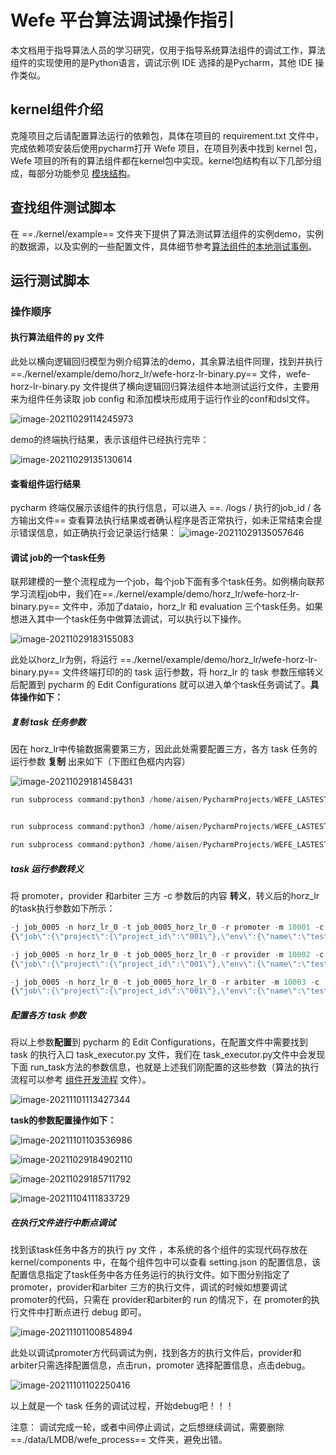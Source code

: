 # Wefe 平台算法调试操作指引

本文档用于指导算法人员的学习研究，仅用于指导系统算法组件的调试工作，算法组件的实现使用的是Python语言，调试示例 IDE 选择的是Pycharm，其他 IDE 操作类似。

## kernel组件介绍

克隆项目之后请配置算法运行的依赖包，具体在项目的 requirement.txt 文件中，完成依赖项安装后使用pycharm打开 Wefe 项目，在项目列表中找到 kernel 包， Wefe 项目的所有的算法组件都在kernel包中实现。kernel包结构有以下几部分组成，每部分功能参见 [模块结构](../README.md)。

## 查找组件测试脚本

在 ==./kernel/example== 文件夹下提供了算法测试算法组件的实例demo，实例的数据源，以及实例的一些配置文件，具体细节参考[算法组件的本地测试事例](../examples/README.md)。

## 运行测试脚本

### 操作顺序

#### 执行算法组件的 py 文件

此处以横向逻辑回归模型为例介绍算法的demo，其余算法组件同理，找到并执行  ==./kernel/example/demo/horz_lr/wefe-horz-lr-binary.py== 文件，wefe-horz-lr-binary.py 文件提供了横向逻辑回归算法组件本地测试运行文件，主要用来为组件任务读取 job config 和添加模块形成用于运行作业的conf和dsl文件。

![image-20211029114245973](images/Wefe平台算法调试操作指引/image-20211029114245973.png)

demo的终端执行结果，表示该组件已经执行完毕：

![image-20211029135130614](images/Wefe平台算法调试操作指引/image-20211029135130614.png)





#### 查看组件运行结果

pycharm 终端仅展示该组件的执行信息，可以进入 ==. /logs / 执行的job_id / 各方输出文件==  查看算法执行结果或者确认程序是否正常执行，如未正常结束会提示错误信息，如正确执行会记录运行结果：
![image-20211029135057646](images/Wefe平台算法调试操作指引/image-20211029135057646.png)





#### 调试 job的一个task任务

联邦建模的一整个流程成为一个job，每个job下面有多个task任务。如例横向联邦学习流程job中，我们在==./kernel/example/demo/horz_lr/wefe-horz-lr-binary.py== 文件中，添加了dataio，horz_lr 和 evaluation 三个task任务。如果想进入其中一个task任务中做算法调试，可以执行以下操作。

![image-20211029183155083](images/Wefe平台算法调试操作指引/image-20211029183155083.png)



此处以horz_lr为例，将运行 ==./kernel/example/demo/horz_lr/wefe-horz-lr-binary.py==  文件终端打印的的 task 运行参数，将 horz_lr 的 task 参数压缩转义后配置到 pycharm 的 Edit Configurations 就可以进入单个task任务调试了。**具体操作如下：**

##### 复制 task 任务参数

因在 horz_lr中传输数据需要第三方，因此此处需要配置三方，各方 task 任务的运行参数 **复制** 出来如下（下图红色框内内容）

![image-20211029181458431](images/Wefe平台算法调试操作指引/image-20211029181458431.png)



```python
run subprocess command:python3 /home/aisen/PycharmProjects/WEFE_LASTEST/kernel/task_executor.py -j job_0005 -n horz_lr_0 -t job_0005_horz_lr_0 -r promoter -m 10001 -c {"job": {"project": {"project_id": "001"}, "env": {"name": "test", "db_type": "LMDB", "work_mode": 0, "backend": 0}, "members": [{"member_role": "promoter", "member_id": 10001}, {"member_role": "provider", "member_id": 10002}, {"member_role": "arbiter", "member_id": 10003}], "federated_learning_type": "horizontal"}, "task": {"members": [{"member_role": "promoter", "member_id": 10001}, {"member_role": "provider", "member_id": 10002}, {"member_role": "arbiter", "member_id": 10003}]}, "module": "HorzLR", "params": {"penalty": "L2", "alpha": 0.01, "optimizer": "rmsprop", "batch_size": 320, "learning_rate": 0.15, "init_param": {"init_method": "random_uniform"}, "max_iter": 30, "encrypt_param": {"method": null}}, "input": {"data": {"train": ["dataio_0"]}}, "output": {"data": ["normal"], "model": ["train"]}}


run subprocess command:python3 /home/aisen/PycharmProjects/WEFE_LASTEST/kernel/task_executor.py -j job_0005 -n horz_lr_0 -t job_0005_horz_lr_0 -r provider -m 10002 -c {"job": {"project": {"project_id": "001"}, "env": {"name": "test", "db_type": "LMDB", "work_mode": 0, "backend": 0}, "members": [{"member_role": "promoter", "member_id": 10001}, {"member_role": "provider", "member_id": 10002}, {"member_role": "arbiter", "member_id": 10003}], "federated_learning_type": "horizontal"}, "task": {"members": [{"member_role": "promoter", "member_id": 10001}, {"member_role": "provider", "member_id": 10002}, {"member_role": "arbiter", "member_id": 10003}]}, "module": "HorzLR", "params": {"penalty": "L2", "alpha": 0.01, "optimizer": "rmsprop", "batch_size": 320, "learning_rate": 0.15, "init_param": {"init_method": "random_uniform"}, "max_iter": 30, "encrypt_param": {"method": null}}, "input": {"data": {"train": ["dataio_0"]}}, "output": {"data": ["normal"], "model": ["train"]}}

run subprocess command:python3 /home/aisen/PycharmProjects/WEFE_LASTEST/kernel/task_executor.py -j job_0005 -n horz_lr_0 -t job_0005_horz_lr_0 -r arbiter -m 10003 -c {"job": {"project": {"project_id": "001"}, "env": {"name": "test", "db_type": "LMDB", "work_mode": 0, "backend": 0}, "members": [{"member_role": "promoter", "member_id": 10001}, {"member_role": "provider", "member_id": 10002}, {"member_role": "arbiter", "member_id": 10003}], "federated_learning_type": "horizontal"}, "task": {"members": [{"member_role": "promoter", "member_id": 10001}, {"member_role": "provider", "member_id": 10002}, {"member_role": "arbiter", "member_id": 10003}]}, "module": "HorzLR", "params": {"penalty": "L2", "alpha": 0.01, "optimizer": "rmsprop", "batch_size": 320, "learning_rate": 0.15, "init_param": {"init_method": "random_uniform"}, "max_iter": 30, "encrypt_param": {"method": null}}, "input": {"data": {"train": ["dataio_0"]}}, "output": {"data": ["normal"], "model": ["train"]}}
```



##### task 运行参数转义

将 promoter，provider 和arbiter 三方 -c 参数后的内容 **转义**，转义后的horz_lr 的task执行参数如下所示：

```python
-j job_0005 -n horz_lr_0 -t job_0005_horz_lr_0 -r promoter -m 10001 -c 
{\"job\":{\"project\":{\"project_id\":\"001\"},\"env\":{\"name\":\"test\",\"db_type\":\"LMDB\",\"work_mode\":0,\"backend\":0},\"members\":[{\"member_role\":\"promoter\",\"member_id\":10001},{\"member_role\":\"provider\",\"member_id\":10002},{\"member_role\":\"arbiter\",\"member_id\":10003}],\"federated_learning_type\":\"horizontal\"},\"task\":{\"members\":[{\"member_role\":\"promoter\",\"member_id\":10001},{\"member_role\":\"provider\",\"member_id\":10002},{\"member_role\":\"arbiter\",\"member_id\":10003}]},\"module\":\"HorzLR\",\"params\":{\"penalty\":\"L2\",\"alpha\":0.01,\"optimizer\":\"rmsprop\",\"batch_size\":320,\"learning_rate\":0.15,\"init_param\":{\"init_method\":\"random_uniform\"},\"max_iter\":30,\"encrypt_param\":{\"method\":null}},\"input\":{\"data\":{\"train\":[\"dataio_0\"]}},\"output\":{\"data\":[\"normal\"],\"model\":[\"train\"]}}
```

```python
-j job_0005 -n horz_lr_0 -t job_0005_horz_lr_0 -r provider -m 10002 -c 
{\"job\":{\"project\":{\"project_id\":\"001\"},\"env\":{\"name\":\"test\",\"db_type\":\"LMDB\",\"work_mode\":0,\"backend\":0},\"members\":[{\"member_role\":\"promoter\",\"member_id\":10001},{\"member_role\":\"provider\",\"member_id\":10002},{\"member_role\":\"arbiter\",\"member_id\":10003}],\"federated_learning_type\":\"horizontal\"},\"task\":{\"members\":[{\"member_role\":\"promoter\",\"member_id\":10001},{\"member_role\":\"provider\",\"member_id\":10002},{\"member_role\":\"arbiter\",\"member_id\":10003}]},\"module\":\"HorzLR\",\"params\":{\"penalty\":\"L2\",\"alpha\":0.01,\"optimizer\":\"rmsprop\",\"batch_size\":320,\"learning_rate\":0.15,\"init_param\":{\"init_method\":\"random_uniform\"},\"max_iter\":30,\"encrypt_param\":{\"method\":null}},\"input\":{\"data\":{\"train\":[\"dataio_0\"]}},\"output\":{\"data\":[\"normal\"],\"model\":[\"train\"]}}
```

```python
-j job_0005 -n horz_lr_0 -t job_0005_horz_lr_0 -r arbiter -m 10003 -c 
{\"job\":{\"project\":{\"project_id\":\"001\"},\"env\":{\"name\":\"test\",\"db_type\":\"LMDB\",\"work_mode\":0,\"backend\":0},\"members\":[{\"member_role\":\"promoter\",\"member_id\":10001},{\"member_role\":\"provider\",\"member_id\":10002},{\"member_role\":\"arbiter\",\"member_id\":10003}],\"federated_learning_type\":\"horizontal\"},\"task\":{\"members\":[{\"member_role\":\"promoter\",\"member_id\":10001},{\"member_role\":\"provider\",\"member_id\":10002},{\"member_role\":\"arbiter\",\"member_id\":10003}]},\"module\":\"HorzLR\",\"params\":{\"penalty\":\"L2\",\"alpha\":0.01,\"optimizer\":\"rmsprop\",\"batch_size\":320,\"learning_rate\":0.15,\"init_param\":{\"init_method\":\"random_uniform\"},\"max_iter\":30,\"encrypt_param\":{\"method\":null}},\"input\":{\"data\":{\"train\":[\"dataio_0\"]}},\"output\":{\"data\":[\"normal\"],\"model\":[\"train\"]}}
```



##### 配置各方 task 参数

将以上参数**配置**到 pycharm 的 Edit Configurations，在配置文件中需要找到 task 的执行入口 task_executor.py 文件，我们在 task_executor.py文件中会发现下面 run_task方法的参数信息，也就是上述我们刚配置的这些参数（算法的执行流程可以参考 [组件开发流程](../../documents/开发文档/组件开发流程.md) 文件）。

![image-20211101113427344](images/Wefe平台算法调试操作指引/image-20211101113427344.png)


**task的参数配置操作如下：**


![image-20211101103536986](images/Wefe平台算法调试操作指引/image-20211101103536986.png)

![image-20211029184902110](images/Wefe平台算法调试操作指引/image-20211029184902110.png)

![image-20211029185711792](images/Wefe平台算法调试操作指引/image-20211029185711792.png)

![image-20211104111833729](images/Wefe平台算法调试操作指引/image-20211104111833729.png)



##### 在执行文件进行中断点调试

找到该task任务中各方的执行 py 文件 ，本系统的各个组件的实现代码存放在 kernel/components 中，在每个组件包中可以查看  setting.json 的配置信息，该配置信息指定了task任务中各方任务运行的执行文件。如下图分别指定了 promoter，provider和arbiter 三方的执行文件，调试的时候如想要调试 promoter的代码，只需在 provider和arbiter的 run 的情况下，在 promoter的执行文件中打断点进行 debug 即可。

![image-20211101100854894](images/Wefe平台算法调试操作指引/image-20211101100854894.png)

此处以调试promoter方代码调试为例，找到各方的执行文件后，provider和arbiter只需选择配置信息，点击run，promoter 选择配置信息，点击debug。

![image-20211101102250416](images/Wefe平台算法调试操作指引/image-20211101102250416.png)



以上就是一个 task 任务的调试过程，开始debug吧！！！

注意： 调试完成一轮，或者中间停止调试，之后想继续调试，需要删除   ==./data/LMDB/wefe_process== 文件夹，避免出错。



